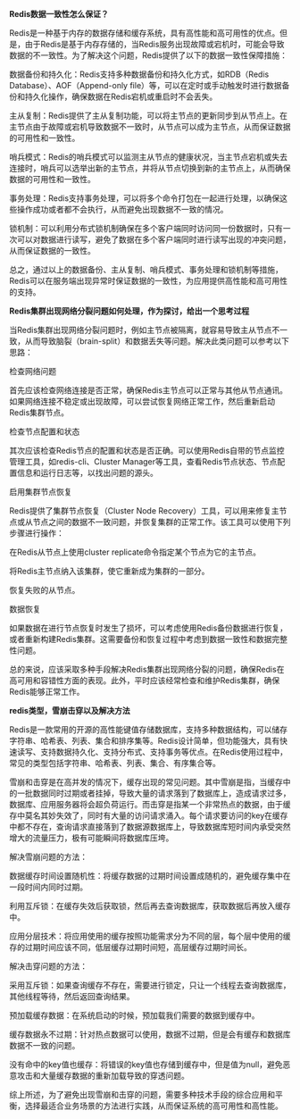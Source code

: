 **Redis数据一致性怎么保证？**

Redis是一种基于内存的数据存储和缓存系统，具有高性能和高可用性的优点。但是，由于Redis是基于内存存储的，当Redis服务出现故障或宕机时，可能会导致数据的不一致性。为了解决这个问题，Redis提供了以下的数据一致性保障措施：

数据备份和持久化：Redis支持多种数据备份和持久化方式，如RDB（Redis Database）、AOF（Append-only file）等，可以在定时或手动触发时进行数据备份和持久化操作，确保数据在Redis宕机或重启时不会丢失。

主从复制：Redis提供了主从复制功能，可以将主节点的更新同步到从节点上。在主节点由于故障或宕机导致数据不一致时，从节点可以成为主节点，从而保证数据的可用性和一致性。

哨兵模式：Redis的哨兵模式可以监测主从节点的健康状况，当主节点宕机或失去连接时，哨兵可以选举出新的主节点，并将从节点切换到新的主节点上，从而确保数据的可用性和一致性。

事务处理：Redis支持事务处理，可以将多个命令打包在一起进行处理，以确保这些操作成功或者都不会执行，从而避免出现数据不一致的情况。

锁机制：可以利用分布式锁机制确保在多个客户端同时访问同一份数据时，只有一次可以对数据进行读写，避免了数据在多个客户端同时进行读写出现的冲突问题，从而保证数据的一致性。

总之，通过以上的数据备份、主从复制、哨兵模式、事务处理和锁机制等措施，Redis可以在服务端出现异常时保证数据的一致性，为应用提供高性能和高可用性的支持。

 

**Redis集群出现网络分裂问题如何处理，作为探讨，给出一个思考过程**

当Redis集群出现网络分裂问题时，例如主节点被隔离，就容易导致主从节点不一致，从而导致脑裂（brain-split）和数据丢失等问题。解决此类问题可以参考以下思路：

检查网络问题

首先应该检查网络连接是否正常，确保Redis主节点可以正常与其他从节点通讯。如果网络连接不稳定或出现故障，可以尝试恢复网络正常工作，然后重新启动Redis集群节点。

检查节点配置和状态

其次应该检查Redis节点的配置和状态是否正确。可以使用Redis自带的节点监控管理工具，如redis-cli、Cluster Manager等工具，查看Redis节点状态、节点配置信息和运行日志等，以找出问题的源头。

启用集群节点恢复

Redis提供了集群节点恢复（Cluster Node Recovery）工具，可以用来修复主节点或从节点之间的数据不一致问题，并恢复集群的正常工作。该工具可以使用下列步骤进行操作：

在Redis从节点上使用cluster replicate命令指定某个节点为它的主节点。

将Redis主节点纳入该集群，使它重新成为集群的一部分。

恢复失败的从节点。

数据恢复

如果数据在进行节点恢复时发生了损坏，可以考虑使用Redis备份数据进行恢复，或者重新构建Redis集群。这需要备份和恢复过程中考虑到数据一致性和数据完整性问题。

总的来说，应该采取多种手段解决Redis集群出现网络分裂的问题，确保Redis在高可用和容错性方面的表现。此外，平时应该经常检查和维护Redis集群，确保Redis能够正常工作。

 

**redis类型，雪崩击穿以及解决方法**

Redis是一款常用的开源的高性能键值存储数据库，支持多种数据结构，可以储存字符串、哈希表、列表、集合和排序集等。Redis设计简单，但功能强大，具有快速读写、支持数据持久化、支持分布式、支持事务等优点。在Redis使用过程中，常见的类型包括字符串、哈希表、列表、集合、有序集合等。

雪崩和击穿是在高并发的情况下，缓存出现的常见问题。其中雪崩是指，当缓存中的一批数据同时过期或者挂掉，导致大量的请求落到了数据库上，造成请求过多，数据库、应用服务器将会超负荷运行。而击穿是指某一个非常热点的数据，由于缓存中莫名其妙失效了，同时有大量的访问请求涌入。每个请求要访问的key在缓存中都不存在，查询请求直接落到了数据源数据库上，导致数据库短时间内承受突然增大的流量压力，极有可能瞬间将数据库压垮。

解决雪崩问题的方法：

数据缓存时间设置随机性：将缓存数据的过期时间设置成随机的，避免缓存集中在一段时间内同时过期。

利用互斥锁：在缓存失效后获取锁，然后再去查询数据库，获取数据后再放入缓存中。

应用分层技术：将应用使用的缓存按照功能需求分为不同的层，每个层中使用的缓存的过期时间应该不同，低层缓存过期时间短，高层缓存过期时间长。

解决击穿问题的方法：

采用互斥锁：如果查询缓存不存在，需要进行锁定，只让一个线程去查询数据库，其他线程等待，然后返回查询结果。

预加载缓存数据：在系统启动的时候，预加载我们需要的数据到缓存中。

缓存数据永不过期：针对热点数据可以使用，数据不过期，但是会有缓存和数据库数据不一致的问题。

没有命中的key值也缓存：将错误的key值也存储到缓存中，但是值为null，避免恶意攻击和大量缓存数据的重新加载导致的穿透问题。

综上所述，为了避免出现雪崩和击穿的问题，需要多种技术手段的综合应用和平衡，选择最适合业务场景的方法进行实践，从而保证系统的高可用性和高性能。